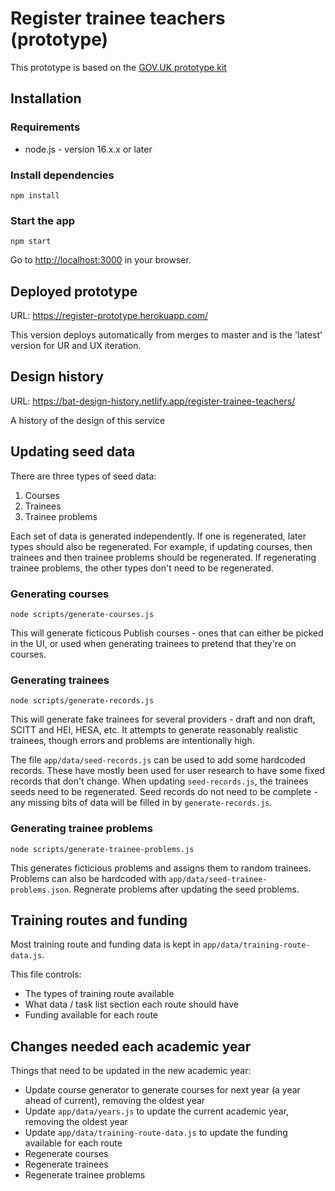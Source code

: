 # Register trainee teachers (prototype)

This prototype is based on the [GOV.UK prototype kit](https://github.com/alphagov/govuk-prototype-kit)

## Installation

### Requirements

- node.js - version 16.x.x or later

### Install dependencies

`npm install`

### Start the app

`npm start`

Go to [http://localhost:3000]() in your browser.

## Deployed prototype

URL: https://register-prototype.herokuapp.com/

This version deploys automatically from merges to master and is the 'latest' version for UR and UX iteration.

## Design history

URL: https://bat-design-history.netlify.app/register-trainee-teachers/

A history of the design of this service

## Updating seed data

There are three types of seed data:

1. Courses
2. Trainees
3. Trainee problems

Each set of data is generated independently. If one is regenerated, later types should also be regenerated. For example, if updating courses, then trainees and then trainee problems should be regenerated. If regenerating trainee problems, the other types don't need to be regenerated.

### Generating courses

`node scripts/generate-courses.js`

This will generate ficticous Publish courses - ones that can either be picked in the UI, or used when generating trainees to pretend that they're on courses.

### Generating trainees

`node scripts/generate-records.js`

This will generate fake trainees for several providers - draft and non draft, SCITT and HEI, HESA, etc. It attempts to generate reasonably realistic trainees, though errors and problems are intentionally high.

The file `app/data/seed-records.js` can be used to add some hardcoded records. These have mostly been used for user research to have some fixed records that don't change. When updating `seed-records.js`, the trainees seeds need to be regenerated. Seed records do not need to be complete - any missing bits of data will be filled in by `generate-records.js`.

### Generating trainee problems

`node scripts/generate-trainee-problems.js`

This generates ficticious problems and assigns them to random trainees. Problems can also be hardcoded with `app/data/seed-trainee-problems.json`. Regnerate problems after updating the seed problems.

## Training routes and funding

Most training route and funding data is kept in `app/data/training-route-data.js`.

This file controls:

* The types of training route available
* What data / task list section each route should have
* Funding available for each route


## Changes needed each academic year

Things that need to be updated in the new academic year:

* Update course generator to generate courses for next year (a year ahead of current), removing the oldest year
* Update `app/data/years.js` to update the current academic year, removing the oldest year
* Update `app/data/training-route-data.js` to update the funding available for each route
* Regenerate courses
* Regenerate trainees
* Regenerate trainee problems


